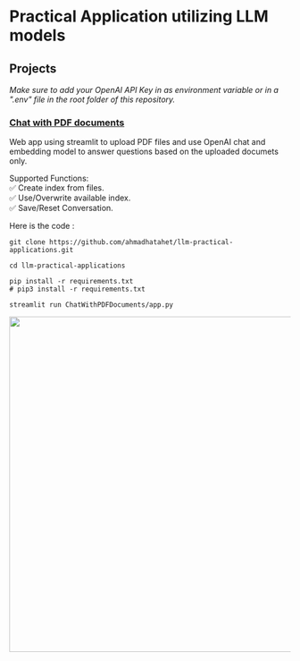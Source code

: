 # Practical Application utilizing LLM models


## Projects
_Make sure to add your OpenAI API Key in as environment variable or in a ".env" file in the root folder of this repository._


### [Chat with PDF documents](https://github.com/ahmadhatahet/llm-practical-applications/tree/master/ChatWithPDFDocuments)
Web app using streamlit to upload PDF files and use OpenAI chat and embedding model to answer questions based on the uploaded documets only.

Supported Functions: <br />
✅ Create index from files. <br />
✅ Use/Overwrite available index. <br />
✅ Save/Reset Conversation. <br />


Here is the code :
```
git clone https://github.com/ahmadhatahet/llm-practical-applications.git

cd llm-practical-applications

pip install -r requirements.txt
# pip3 install -r requirements.txt

streamlit run ChatWithPDFDocuments/app.py

```
<img src=https://github.com/ahmadhatahet/llm-practical-applications/blob/master/imgs/ChatWithPDFDocuments-1.png width=600px />


